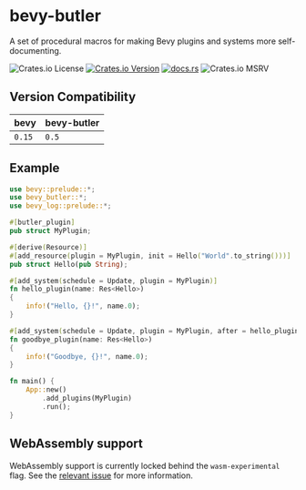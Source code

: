 # bevy-butler

A set of procedural macros for making Bevy plugins and systems more self-documenting.

![Crates.io License](https://img.shields.io/crates/l/bevy-butler)
[![Crates.io Version](https://img.shields.io/crates/v/bevy-butler)](https://crates.io/crates/bevy-butler)
[![docs.rs](https://img.shields.io/docsrs/bevy-butler)](https://docs.rs/bevy-butler/latest/bevy_butler/)
![Crates.io MSRV](https://img.shields.io/crates/msrv/bevy-butler)


## Version Compatibility
| bevy | bevy-butler |
|------|-------------|
|`0.15`|   `0.5`     |

## Example
```rust
use bevy::prelude::*;
use bevy_butler::*;
use bevy_log::prelude::*;

#[butler_plugin]
pub struct MyPlugin;

#[derive(Resource)]
#[add_resource(plugin = MyPlugin, init = Hello("World".to_string()))]
pub struct Hello(pub String);

#[add_system(schedule = Update, plugin = MyPlugin)]
fn hello_plugin(name: Res<Hello>)
{
    info!("Hello, {}!", name.0);
}

#[add_system(schedule = Update, plugin = MyPlugin, after = hello_plugin)]
fn goodbye_plugin(name: Res<Hello>)
{
    info!("Goodbye, {}!", name.0);
}

fn main() {
    App::new()
        .add_plugins(MyPlugin)
        .run();
}
```

## WebAssembly support
WebAssembly support is currently locked behind the `wasm-experimental` flag. See the [relevant issue](https://github.com/TGRCdev/bevy-butler/issues/3#issuecomment-2601076962) for more information.